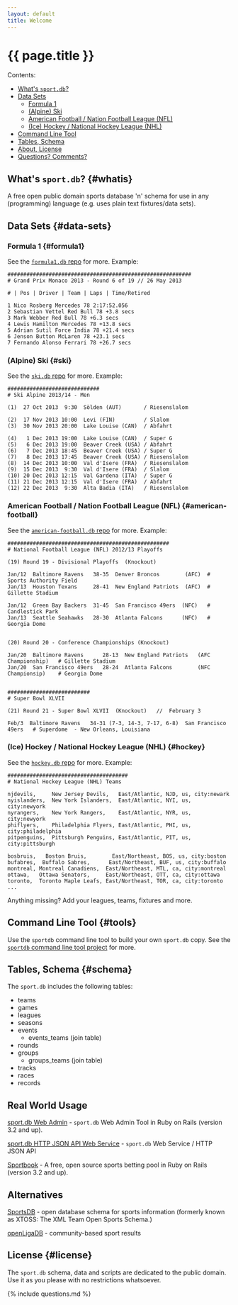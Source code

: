 ```yaml
---
layout: default
title: Welcome
---
```


# {{ page.title }}

<div class="toc" markdown="1">
Contents:

* [What's `sport.db`?](#whatis)
* [Data Sets](#data-sets)
    * [Formula 1](#formula1)
    * [(Alpine) Ski](#ski)
    * [American Football / Nation Football League (NFL)](#american-football)
    * [(Ice) Hockey / National Hockey League (NHL)](#hockey)
* [Command Line Tool](#tools)
* [Tables, Schema](#schema)
* [About, License](#license)
* [Questions? Comments?](#questions)
</div>


## What's `sport.db`?   {#whatis}

A free open public domain sports database 'n' schema
for use in any (programming) language (e.g. uses plain text fixtures/data sets). 


## Data Sets  {#data-sets}


### Formula 1   {#formula1}

See the [`formula1.db` repo](https://github.com/opensport/formula1.db) for more.
Example:

~~~
##########################################################
# Grand Prix Monaco 2013 - Round 6 of 19 // 26 May 2013 

# | Pos | Driver | Team | Laps | Time/Retired

1 Nico Rosberg Mercedes 78 2:17:52.056
2 Sebastian Vettel Red Bull 78 +3.8 secs
3 Mark Webber Red Bull 78 +6.3 secs
4 Lewis Hamilton Mercedes 78 +13.8 secs
5 Adrian Sutil Force India 78 +21.4 secs
6 Jenson Button McLaren 78 +23.1 secs
7 Fernando Alonso Ferrari 78 +26.7 secs
~~~


### (Alpine) Ski  {#ski}

See the [`ski.db` repo](https://github.com/opensport/ski.db) for more.
Example:

~~~
#############################
# Ski Alpine 2013/14 - Men

(1)  27 Oct 2013  9:30  Sölden (AUT)       / Riesenslalom

(2)  17 Nov 2013 10:00  Levi (FIN)         / Slalom
(3)  30 Nov 2013 20:00  Lake Louise (CAN)  / Abfahrt

(4)   1 Dec 2013 19:00  Lake Louise (CAN)  / Super G
(5)   6 Dec 2013 19:00  Beaver Creek (USA) / Abfahrt
(6)   7 Dec 2013 18:45  Beaver Creek (USA) / Super G
(7)   8 Dec 2013 17:45  Beaver Creek (USA) / Riesenslalom
(8)  14 Dec 2013 10:00  Val d'Isere (FRA)  / Riesenslalom
(9)  15 Dec 2013  9:30  Val d'Isere (FRA)  / Slalom
(10) 20 Dec 2013 12:15  Val Gardena (ITA)  / Super G
(11) 21 Dec 2013 12:15  Val d'Isere (FRA)  / Abfahrt
(12) 22 Dec 2013  9:30  Alta Badia (ITA)   / Riesenslalom

~~~

### American Football / Nation Football League (NFL) {#american-football}

See the [`american-football.db` repo](https://github.com/opensport/american-football.db) for more.
Example:

~~~
###################################################
# National Football League (NFL) 2012/13 Playoffs

(19) Round 19 - Divisional Playoffs  (Knockout)

Jan/12  Baltimore Ravens   38-35  Denver Broncos        (AFC)  # Sports Authority Field
Jan/13  Houston Texans     28-41  New England Patriots  (AFC)  # Gillette Stadium

Jan/12  Green Bay Backers  31-45  San Francisco 49ers  (NFC)   # Candlestick Park
Jan/13  Seattle Seahawks   28-30  Atlanta Falcons      (NFC)   # Georgia Dome


(20) Round 20 - Conference Championships (Knockout)

Jan/20  Baltimore Ravens      28-13  New England Patriots   (AFC Championship)   # Gillette Stadium
Jan/20  San Francisco 49ers   28-24  Atlanta Falcons        (NFC Championsip)    # Georgia Dome


##########################
# Super Bowl XLVII

(21) Round 21 - Super Bowl XLVII  (Knockout)   //  February 3

Feb/3  Baltimore Ravens   34-31 (7-3, 14-3, 7-17, 6-8)  San Francisco 49ers   # Superdome  - New Orleans, Louisiana
~~~


### (Ice) Hockey / National Hockey League (NHL)  {#hockey}

See the [`hockey.db` repo](https://github.com/opensport/hockey.db) for more. Example:

~~~
######################################
# National Hockey League (NHL) Teams

njdevils,     New Jersey Devils,   East/Atlantic, NJD, us, city:newark
nyislanders,  New York Islanders,  East/Atlantic, NYI, us, city:newyork
nyrangers,    New York Rangers,    East/Atlantic, NYR, us, city:newyork
phiflyers,    Philadelphia Flyers, East/Atlantic, PHI, us, city:philadelphia
pitpenguins,  Pittsburgh Penguins, East/Atlantic, PIT, us, city:pittsburgh

bosbruis,   Boston Bruis,        East/Northeast, BOS, us, city:boston
bufabres,  Buffalo Sabres,      East/Northeast, BUF, us, city:buffalo
montreal, Montreal Canadiens,  East/Northeast, MTL, ca, city:montreal
ottawa,   Ottawa Senators,     East/Northeast, OTT, ca, city:ottawa
toronto,  Toronto Maple Leafs, East/Northeast, TOR, ca, city:toronto
...
~~~


Anything missing? Add your leagues, teams, fixtures and more.



## Command Line Tool  {#tools}

Use the `sportdb` command line tool to build your own `sport.db` copy.
See the [`sportdb` command line tool project](https://github.com/geraldb/sport.db.ruby) for more.



## Tables, Schema  {#schema}

The `sport.db` includes the following tables:

* teams
* games
* leagues
* seasons
* events
  * events_teams (join table)
* rounds
* groups
  * groups_teams (join table)
* tracks
* races
* records


## Real World Usage

[sport.db Web Admin](https://github.com/geraldb/sport.db.admin) - `sport.db` Web Admin Tool in Ruby on Rails (version 3.2 and up).

[sport.db HTTP JSON API Web Service](https://github.com/geraldb/sport.db.ruby) -  `sport.db` Web Service / HTTP JSON API

[Sportbook](https://github.com/openbookie/sportbook) - A free, open source sports betting pool in Ruby on Rails (version 3.2 and up). 


## Alternatives

[SportsDB](http://www.sportsdb.org)  - open database schema for sports information (formerly known as XTOSS: The XML Team Open Sports Schema.)

[openLigaDB](http://www.openligadb.de) -  community-based sport results


## License   {#license}

The `sport.db` schema, data and scripts are dedicated to the public domain.
Use it as you please with no restrictions whatsoever.


{% include questions.md %}

